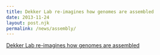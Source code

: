 ```yaml
---
title: Dekker Lab re-imagines how genomes are assembled
date: 2013-11-24
layout: post.njk
permalink: /news/assembly/
---
```



[Dekker Lab re-imagines how genomes are assembled](https://www.umassmed.edu/news/news-archives/2013/11/dekker-lab-re-imagines-how-genomes-are-assembled/)
